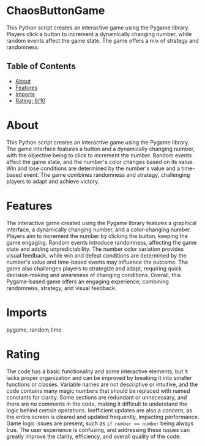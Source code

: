 # ChaosButtonGame

This Python script creates an interactive game using the Pygame library. Players click a button to increment a dynamically changing number, while random events affect the game state. The game offers a mix of strategy and randomness.

## Table of Contents

- [About](#about)
- [Features](#features)
- [Imports](#Imports)
- [Rating: 6/10](#Rating)

# About

This Python script creates an interactive game using the Pygame library. The game interface features a button and a dynamically changing number, with the objective being to click to increment the number. Random events affect the game state, and the number's color changes based on its value. Win and lose conditions are determined by the number's value and a time-based event. The game combines randomness and strategy, challenging players to adapt and achieve victory.

# Features

The interactive game created using the Pygame library features a graphical interface, a dynamically changing number, and a color-changing number. Players aim to increment the number by clicking the button, keeping the game engaging. Random events introduce randomness, affecting the game state and adding unpredictability. The number color variation provides visual feedback, while win and defeat conditions are determined by the number's value and time-based events may influence the outcome. The game also challenges players to strategize and adapt, requiring quick decision-making and awareness of changing conditions. Overall, this Pygame-based game offers an engaging experience, combining randomness, strategy, and visual feedback.

# Imports

pygame, random,time

# Rating

The code has a basic functionality and some interactive elements, but it lacks proper organization and can be improved by breaking it into smaller functions or classes. Variable names are not descriptive or intuitive, and the code contains many magic numbers that should be replaced with named constants for clarity. Some sections are redundant or unnecessary, and there are no comments in the code, making it difficult to understand the logic behind certain operations. Inefficient updates are also a concern, as the entire screen is cleared and updated frequently, impacting performance. Game logic issues are present, such as `if number == number` being always true. The user experience is confusing, and addressing these issues can greatly improve the clarity, efficiency, and overall quality of the code.
